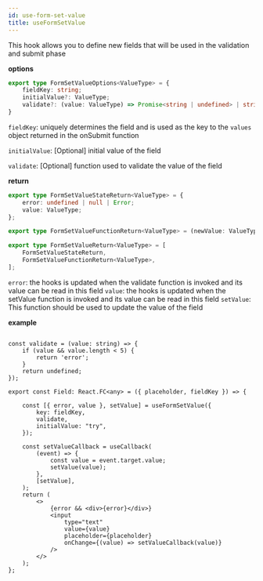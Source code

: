 ```yaml
---
id: use-form-set-value
title: useFormSetValue
---
```


This hook allows you to define new fields that will be used in the validation and submit phase

**options**

```ts
export type FormSetValueOptions<ValueType> = {
    fieldKey: string;
    initialValue?: ValueType;
    validate?: (value: ValueType) => Promise<string | undefined> | string | undefined;
}
```

`fieldKey`: uniquely determines the field and is used as the key to the `values` object returned in the onSubmit function 

`initialValue`: [Optional] initial value of the field

`validate`: [Optional] function used to validate the value of the field

**return**


```ts
export type FormSetValueStateReturn<ValueType> = {
    error: undefined | null | Error;
    value: ValueType;
};

export type FormSetValueFunctionReturn<ValueType> = (newValue: ValueType) => void;

export type FormSetValueReturn<ValueType> = [
    FormSetValueStateReturn,
    FormSetValueFunctionReturn<ValueType>,
];
```

`error`: the hooks is updated when the validate function is invoked and its value can be read in this field
`value`: the hooks is updated when the setValue function is invoked and its value can be read in this field
`setValue`: This function should be used to update the value of the field


**example**

```tsx

const validate = (value: string) => {
    if (value && value.length < 5) {
        return 'error';
    }
    return undefined;
});

export const Field: React.FC<any> = ({ placeholder, fieldKey }) => {

    const [{ error, value }, setValue] = useFormSetValue({
        key: fieldKey,
        validate,
        initialValue: "try",
    });

    const setValueCallback = useCallback(
        (event) => {
            const value = event.target.value;
            setValue(value);
        },
        [setValue],
    );
    return (
        <>
            {error && <div>{error}</div>}
            <input
                type="text"
                value={value}
                placeholder={placeholder}
                onChange={(value) => setValueCallback(value)}
            />
        </>
    );
};
```